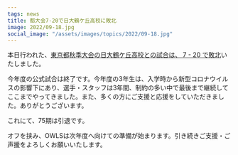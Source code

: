 ```yaml
---
tags: news
title: 都大会7-20で日大鶴ケ丘高校に敗北
image: 2022/09-18.jpg
social_image: "/assets/images/topics/2022/09-18.jpg"
---
```


本日行われた、[東京都秋季大会の日大鶴ケ丘高校との試合は、 7 - 20 で敗北](/game/2022/2022-09-18-tsuru.html)いたしました。

今年度の公式試合は終了です。今年度の3年生は、入学時から新型コロナウイルスの影響下にあり、選手・スタッフは3年間、制約の多い中で最後まで継続してここまでやってきました。また、多くの方にご支援と応援をしていただきました。ありがとうございます。

これにて、75期は引退です。

オフを挟み、OWLSは次年度へ向けての準備が始まります。引き続きご支援・ご声援をよろしくお願いいたします。